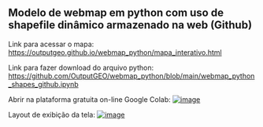 
## Modelo de webmap em python com uso de shapefile dinâmico armazenado na web (Github)

Link para acessar o mapa:
https://outputgeo.github.io/webmap_python/mapa_interativo.html

Link para fazer download do arquivo python:
https://github.com/OutputGEO/webmap_python/blob/main/webmap_python_shapes_github.ipynb

Abrir na plataforma gratuita on-line Google Colab: [![image](https://github.com/OutputGEO/webmap_python/assets/150393907/b21dd78c-54c9-414d-ae8d-d836ec14eafc)](https://colab.research.google.com/github/OutputGEO/webmap_python/blob/main/webmap_python_shapes_github.ipynb#scrollTo=REm1L1mrBe_x)





Layout de exibição da tela:
[![image](https://github.com/OutputGEO/webmap_python/assets/150393907/06ca1ca7-f57f-493c-ab14-205924e4e6e7)](https://outputgeo.github.io/webmap_python/mapa_interativo.html)








